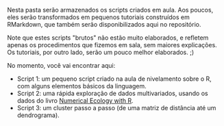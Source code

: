 Nesta pasta serão armazenados os scripts criados em aula. Aos poucos, eles serão transformados em pequenos tutoriais construídos em RMarkdown, que também serão disponibilizados aqui no repositório.

Note que estes scripts "brutos" não estão muito elaborados, e refletem apenas os procedimentos que fizemos em sala, sem maiores explicações. Os tutoriais, por outro lado, serão um pouco melhor elaborados. ;)

No momento, você vai encontrar aqui:
- Script 1: um pequeno script criado na aula de nivelamento sobre o R, com alguns elementos básicos da linguagem.
- Script 2: uma rápida exploração de dados multivariados, usando os dados do livro [Numerical Ecology with R](http://adn.biol.umontreal.ca/~numericalecology/numecolR/).
- Script 3: um cluster passo a passo (de uma matriz de distância até um dendrograma).
